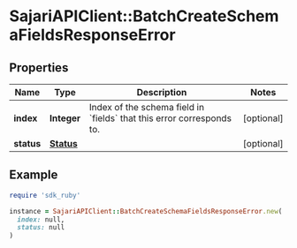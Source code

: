 # SajariAPIClient::BatchCreateSchemaFieldsResponseError

## Properties

| Name | Type | Description | Notes |
| ---- | ---- | ----------- | ----- |
| **index** | **Integer** | Index of the schema field in &#x60;fields&#x60; that this error corresponds to. | [optional] |
| **status** | [**Status**](Status.md) |  | [optional] |

## Example

```ruby
require 'sdk_ruby'

instance = SajariAPIClient::BatchCreateSchemaFieldsResponseError.new(
  index: null,
  status: null
)
```


